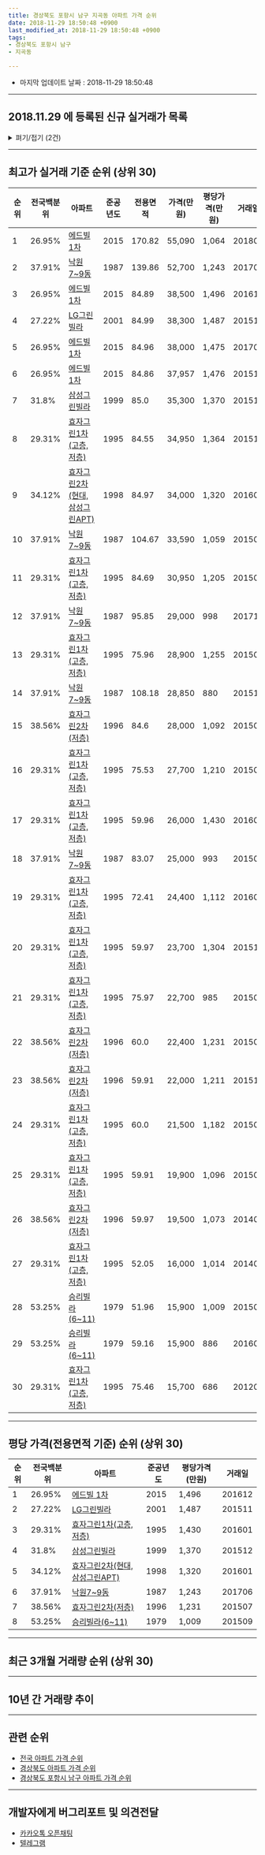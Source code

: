 ```yaml
---
title: 경상북도 포항시 남구 지곡동 아파트 가격 순위
date: 2018-11-29 18:50:48 +0900
last_modified_at: 2018-11-29 18:50:48 +0900
tags:
- 경상북도 포항시 남구
- 지곡동

---
```


* 마지막 업데이트 날짜 : 2018-11-29 18:50:48

---

## 2018.11.29 에 등록된 신규 실거래가 목록

<details>
<summary>펴기/접기 (2건)</summary>
<div markdown="1">

|아파트|준공년도|전용면적|가격(만원)|평당가격(만원)|거래일|전국백분위|
|---|---|---|---|---|---|---|
|[효자그린2차(현대,삼성그린APT)](https://search.naver.com/search.naver?query=%EA%B2%BD%EC%83%81%EB%B6%81%EB%8F%84+%ED%8F%AC%ED%95%AD%EC%8B%9C+%EB%82%A8%EA%B5%AC+%EC%A7%80%EA%B3%A1%EB%8F%99+%ED%9A%A8%EC%9E%90%EA%B7%B8%EB%A6%B02%EC%B0%A8%28%ED%98%84%EB%8C%80%2C%EC%82%BC%EC%84%B1%EA%B7%B8%EB%A6%B0APT%29)|1998|84.97|26,200|1,017|<span style="color:red">201811</span>|34.12%|
|[효자그린2차(현대,삼성그린APT)](https://search.naver.com/search.naver?query=%EA%B2%BD%EC%83%81%EB%B6%81%EB%8F%84+%ED%8F%AC%ED%95%AD%EC%8B%9C+%EB%82%A8%EA%B5%AC+%EC%A7%80%EA%B3%A1%EB%8F%99+%ED%9A%A8%EC%9E%90%EA%B7%B8%EB%A6%B02%EC%B0%A8%28%ED%98%84%EB%8C%80%2C%EC%82%BC%EC%84%B1%EA%B7%B8%EB%A6%B0APT%29)|1998|84.97|24,900|967|<span style="color:red">201811</span>|34.12%|


</div>
</details>

---

## 최고가 실거래 기준 순위 (상위 30)


|순위|전국백분위|아파트|준공년도|전용면적|가격(만원)|평당가격(만원)|거래일|
|---|---|---|---|---|---|---|---|
|1|26.95%|[에드빌 1차](https://search.naver.com/search.naver?query=%EA%B2%BD%EC%83%81%EB%B6%81%EB%8F%84+%ED%8F%AC%ED%95%AD%EC%8B%9C+%EB%82%A8%EA%B5%AC+%EC%A7%80%EA%B3%A1%EB%8F%99+%EC%97%90%EB%93%9C%EB%B9%8C+1%EC%B0%A8)|2015|170.82|55,090|1,064|201801|
|2|37.91%|[낙원7~9동](https://search.naver.com/search.naver?query=%EA%B2%BD%EC%83%81%EB%B6%81%EB%8F%84+%ED%8F%AC%ED%95%AD%EC%8B%9C+%EB%82%A8%EA%B5%AC+%EC%A7%80%EA%B3%A1%EB%8F%99+%EB%82%99%EC%9B%907%7E9%EB%8F%99)|1987|139.86|52,700|1,243|201706|
|3|26.95%|[에드빌 1차](https://search.naver.com/search.naver?query=%EA%B2%BD%EC%83%81%EB%B6%81%EB%8F%84+%ED%8F%AC%ED%95%AD%EC%8B%9C+%EB%82%A8%EA%B5%AC+%EC%A7%80%EA%B3%A1%EB%8F%99+%EC%97%90%EB%93%9C%EB%B9%8C+1%EC%B0%A8)|2015|84.89|38,500|1,496|201612|
|4|27.22%|[LG그린빌라](https://search.naver.com/search.naver?query=%EA%B2%BD%EC%83%81%EB%B6%81%EB%8F%84+%ED%8F%AC%ED%95%AD%EC%8B%9C+%EB%82%A8%EA%B5%AC+%EC%A7%80%EA%B3%A1%EB%8F%99+LG%EA%B7%B8%EB%A6%B0%EB%B9%8C%EB%9D%BC)|2001|84.99|38,300|1,487|201511|
|5|26.95%|[에드빌 1차](https://search.naver.com/search.naver?query=%EA%B2%BD%EC%83%81%EB%B6%81%EB%8F%84+%ED%8F%AC%ED%95%AD%EC%8B%9C+%EB%82%A8%EA%B5%AC+%EC%A7%80%EA%B3%A1%EB%8F%99+%EC%97%90%EB%93%9C%EB%B9%8C+1%EC%B0%A8)|2015|84.96|38,000|1,475|201701|
|6|26.95%|[에드빌 1차](https://search.naver.com/search.naver?query=%EA%B2%BD%EC%83%81%EB%B6%81%EB%8F%84+%ED%8F%AC%ED%95%AD%EC%8B%9C+%EB%82%A8%EA%B5%AC+%EC%A7%80%EA%B3%A1%EB%8F%99+%EC%97%90%EB%93%9C%EB%B9%8C+1%EC%B0%A8)|2015|84.86|37,957|1,476|201512|
|7|31.8%|[삼성그린빌라](https://search.naver.com/search.naver?query=%EA%B2%BD%EC%83%81%EB%B6%81%EB%8F%84+%ED%8F%AC%ED%95%AD%EC%8B%9C+%EB%82%A8%EA%B5%AC+%EC%A7%80%EA%B3%A1%EB%8F%99+%EC%82%BC%EC%84%B1%EA%B7%B8%EB%A6%B0%EB%B9%8C%EB%9D%BC)|1999|85.0|35,300|1,370|201512|
|8|29.31%|[효자그린1차(고층,저층)](https://search.naver.com/search.naver?query=%EA%B2%BD%EC%83%81%EB%B6%81%EB%8F%84+%ED%8F%AC%ED%95%AD%EC%8B%9C+%EB%82%A8%EA%B5%AC+%EC%A7%80%EA%B3%A1%EB%8F%99+%ED%9A%A8%EC%9E%90%EA%B7%B8%EB%A6%B01%EC%B0%A8%28%EA%B3%A0%EC%B8%B5%2C%EC%A0%80%EC%B8%B5%29)|1995|84.55|34,950|1,364|201510|
|9|34.12%|[효자그린2차(현대,삼성그린APT)](https://search.naver.com/search.naver?query=%EA%B2%BD%EC%83%81%EB%B6%81%EB%8F%84+%ED%8F%AC%ED%95%AD%EC%8B%9C+%EB%82%A8%EA%B5%AC+%EC%A7%80%EA%B3%A1%EB%8F%99+%ED%9A%A8%EC%9E%90%EA%B7%B8%EB%A6%B02%EC%B0%A8%28%ED%98%84%EB%8C%80%2C%EC%82%BC%EC%84%B1%EA%B7%B8%EB%A6%B0APT%29)|1998|84.97|34,000|1,320|201601|
|10|37.91%|[낙원7~9동](https://search.naver.com/search.naver?query=%EA%B2%BD%EC%83%81%EB%B6%81%EB%8F%84+%ED%8F%AC%ED%95%AD%EC%8B%9C+%EB%82%A8%EA%B5%AC+%EC%A7%80%EA%B3%A1%EB%8F%99+%EB%82%99%EC%9B%907%7E9%EB%8F%99)|1987|104.67|33,590|1,059|201507|
|11|29.31%|[효자그린1차(고층,저층)](https://search.naver.com/search.naver?query=%EA%B2%BD%EC%83%81%EB%B6%81%EB%8F%84+%ED%8F%AC%ED%95%AD%EC%8B%9C+%EB%82%A8%EA%B5%AC+%EC%A7%80%EA%B3%A1%EB%8F%99+%ED%9A%A8%EC%9E%90%EA%B7%B8%EB%A6%B01%EC%B0%A8%28%EA%B3%A0%EC%B8%B5%2C%EC%A0%80%EC%B8%B5%29)|1995|84.69|30,950|1,205|201505|
|12|37.91%|[낙원7~9동](https://search.naver.com/search.naver?query=%EA%B2%BD%EC%83%81%EB%B6%81%EB%8F%84+%ED%8F%AC%ED%95%AD%EC%8B%9C+%EB%82%A8%EA%B5%AC+%EC%A7%80%EA%B3%A1%EB%8F%99+%EB%82%99%EC%9B%907%7E9%EB%8F%99)|1987|95.85|29,000|998|201710|
|13|29.31%|[효자그린1차(고층,저층)](https://search.naver.com/search.naver?query=%EA%B2%BD%EC%83%81%EB%B6%81%EB%8F%84+%ED%8F%AC%ED%95%AD%EC%8B%9C+%EB%82%A8%EA%B5%AC+%EC%A7%80%EA%B3%A1%EB%8F%99+%ED%9A%A8%EC%9E%90%EA%B7%B8%EB%A6%B01%EC%B0%A8%28%EA%B3%A0%EC%B8%B5%2C%EC%A0%80%EC%B8%B5%29)|1995|75.96|28,900|1,255|201508|
|14|37.91%|[낙원7~9동](https://search.naver.com/search.naver?query=%EA%B2%BD%EC%83%81%EB%B6%81%EB%8F%84+%ED%8F%AC%ED%95%AD%EC%8B%9C+%EB%82%A8%EA%B5%AC+%EC%A7%80%EA%B3%A1%EB%8F%99+%EB%82%99%EC%9B%907%7E9%EB%8F%99)|1987|108.18|28,850|880|201512|
|15|38.56%|[효자그린2차(저층)](https://search.naver.com/search.naver?query=%EA%B2%BD%EC%83%81%EB%B6%81%EB%8F%84+%ED%8F%AC%ED%95%AD%EC%8B%9C+%EB%82%A8%EA%B5%AC+%EC%A7%80%EA%B3%A1%EB%8F%99+%ED%9A%A8%EC%9E%90%EA%B7%B8%EB%A6%B02%EC%B0%A8%28%EC%A0%80%EC%B8%B5%29)|1996|84.6|28,000|1,092|201509|
|16|29.31%|[효자그린1차(고층,저층)](https://search.naver.com/search.naver?query=%EA%B2%BD%EC%83%81%EB%B6%81%EB%8F%84+%ED%8F%AC%ED%95%AD%EC%8B%9C+%EB%82%A8%EA%B5%AC+%EC%A7%80%EA%B3%A1%EB%8F%99+%ED%9A%A8%EC%9E%90%EA%B7%B8%EB%A6%B01%EC%B0%A8%28%EA%B3%A0%EC%B8%B5%2C%EC%A0%80%EC%B8%B5%29)|1995|75.53|27,700|1,210|201508|
|17|29.31%|[효자그린1차(고층,저층)](https://search.naver.com/search.naver?query=%EA%B2%BD%EC%83%81%EB%B6%81%EB%8F%84+%ED%8F%AC%ED%95%AD%EC%8B%9C+%EB%82%A8%EA%B5%AC+%EC%A7%80%EA%B3%A1%EB%8F%99+%ED%9A%A8%EC%9E%90%EA%B7%B8%EB%A6%B01%EC%B0%A8%28%EA%B3%A0%EC%B8%B5%2C%EC%A0%80%EC%B8%B5%29)|1995|59.96|26,000|1,430|201601|
|18|37.91%|[낙원7~9동](https://search.naver.com/search.naver?query=%EA%B2%BD%EC%83%81%EB%B6%81%EB%8F%84+%ED%8F%AC%ED%95%AD%EC%8B%9C+%EB%82%A8%EA%B5%AC+%EC%A7%80%EA%B3%A1%EB%8F%99+%EB%82%99%EC%9B%907%7E9%EB%8F%99)|1987|83.07|25,000|993|201505|
|19|29.31%|[효자그린1차(고층,저층)](https://search.naver.com/search.naver?query=%EA%B2%BD%EC%83%81%EB%B6%81%EB%8F%84+%ED%8F%AC%ED%95%AD%EC%8B%9C+%EB%82%A8%EA%B5%AC+%EC%A7%80%EA%B3%A1%EB%8F%99+%ED%9A%A8%EC%9E%90%EA%B7%B8%EB%A6%B01%EC%B0%A8%28%EA%B3%A0%EC%B8%B5%2C%EC%A0%80%EC%B8%B5%29)|1995|72.41|24,400|1,112|201603|
|20|29.31%|[효자그린1차(고층,저층)](https://search.naver.com/search.naver?query=%EA%B2%BD%EC%83%81%EB%B6%81%EB%8F%84+%ED%8F%AC%ED%95%AD%EC%8B%9C+%EB%82%A8%EA%B5%AC+%EC%A7%80%EA%B3%A1%EB%8F%99+%ED%9A%A8%EC%9E%90%EA%B7%B8%EB%A6%B01%EC%B0%A8%28%EA%B3%A0%EC%B8%B5%2C%EC%A0%80%EC%B8%B5%29)|1995|59.97|23,700|1,304|201510|
|21|29.31%|[효자그린1차(고층,저층)](https://search.naver.com/search.naver?query=%EA%B2%BD%EC%83%81%EB%B6%81%EB%8F%84+%ED%8F%AC%ED%95%AD%EC%8B%9C+%EB%82%A8%EA%B5%AC+%EC%A7%80%EA%B3%A1%EB%8F%99+%ED%9A%A8%EC%9E%90%EA%B7%B8%EB%A6%B01%EC%B0%A8%28%EA%B3%A0%EC%B8%B5%2C%EC%A0%80%EC%B8%B5%29)|1995|75.97|22,700|985|201503|
|22|38.56%|[효자그린2차(저층)](https://search.naver.com/search.naver?query=%EA%B2%BD%EC%83%81%EB%B6%81%EB%8F%84+%ED%8F%AC%ED%95%AD%EC%8B%9C+%EB%82%A8%EA%B5%AC+%EC%A7%80%EA%B3%A1%EB%8F%99+%ED%9A%A8%EC%9E%90%EA%B7%B8%EB%A6%B02%EC%B0%A8%28%EC%A0%80%EC%B8%B5%29)|1996|60.0|22,400|1,231|201507|
|23|38.56%|[효자그린2차(저층)](https://search.naver.com/search.naver?query=%EA%B2%BD%EC%83%81%EB%B6%81%EB%8F%84+%ED%8F%AC%ED%95%AD%EC%8B%9C+%EB%82%A8%EA%B5%AC+%EC%A7%80%EA%B3%A1%EB%8F%99+%ED%9A%A8%EC%9E%90%EA%B7%B8%EB%A6%B02%EC%B0%A8%28%EC%A0%80%EC%B8%B5%29)|1996|59.91|22,000|1,211|201511|
|24|29.31%|[효자그린1차(고층,저층)](https://search.naver.com/search.naver?query=%EA%B2%BD%EC%83%81%EB%B6%81%EB%8F%84+%ED%8F%AC%ED%95%AD%EC%8B%9C+%EB%82%A8%EA%B5%AC+%EC%A7%80%EA%B3%A1%EB%8F%99+%ED%9A%A8%EC%9E%90%EA%B7%B8%EB%A6%B01%EC%B0%A8%28%EA%B3%A0%EC%B8%B5%2C%EC%A0%80%EC%B8%B5%29)|1995|60.0|21,500|1,182|201505|
|25|29.31%|[효자그린1차(고층,저층)](https://search.naver.com/search.naver?query=%EA%B2%BD%EC%83%81%EB%B6%81%EB%8F%84+%ED%8F%AC%ED%95%AD%EC%8B%9C+%EB%82%A8%EA%B5%AC+%EC%A7%80%EA%B3%A1%EB%8F%99+%ED%9A%A8%EC%9E%90%EA%B7%B8%EB%A6%B01%EC%B0%A8%28%EA%B3%A0%EC%B8%B5%2C%EC%A0%80%EC%B8%B5%29)|1995|59.91|19,900|1,096|201503|
|26|38.56%|[효자그린2차(저층)](https://search.naver.com/search.naver?query=%EA%B2%BD%EC%83%81%EB%B6%81%EB%8F%84+%ED%8F%AC%ED%95%AD%EC%8B%9C+%EB%82%A8%EA%B5%AC+%EC%A7%80%EA%B3%A1%EB%8F%99+%ED%9A%A8%EC%9E%90%EA%B7%B8%EB%A6%B02%EC%B0%A8%28%EC%A0%80%EC%B8%B5%29)|1996|59.97|19,500|1,073|201409|
|27|29.31%|[효자그린1차(고층,저층)](https://search.naver.com/search.naver?query=%EA%B2%BD%EC%83%81%EB%B6%81%EB%8F%84+%ED%8F%AC%ED%95%AD%EC%8B%9C+%EB%82%A8%EA%B5%AC+%EC%A7%80%EA%B3%A1%EB%8F%99+%ED%9A%A8%EC%9E%90%EA%B7%B8%EB%A6%B01%EC%B0%A8%28%EA%B3%A0%EC%B8%B5%2C%EC%A0%80%EC%B8%B5%29)|1995|52.05|16,000|1,014|201401|
|28|53.25%|[승리빌라(6~11)](https://search.naver.com/search.naver?query=%EA%B2%BD%EC%83%81%EB%B6%81%EB%8F%84+%ED%8F%AC%ED%95%AD%EC%8B%9C+%EB%82%A8%EA%B5%AC+%EC%A7%80%EA%B3%A1%EB%8F%99+%EC%8A%B9%EB%A6%AC%EB%B9%8C%EB%9D%BC%286%7E11%29)|1979|51.96|15,900|1,009|201509|
|29|53.25%|[승리빌라(6~11)](https://search.naver.com/search.naver?query=%EA%B2%BD%EC%83%81%EB%B6%81%EB%8F%84+%ED%8F%AC%ED%95%AD%EC%8B%9C+%EB%82%A8%EA%B5%AC+%EC%A7%80%EA%B3%A1%EB%8F%99+%EC%8A%B9%EB%A6%AC%EB%B9%8C%EB%9D%BC%286%7E11%29)|1979|59.16|15,900|886|201609|
|30|29.31%|[효자그린1차(고층,저층)](https://search.naver.com/search.naver?query=%EA%B2%BD%EC%83%81%EB%B6%81%EB%8F%84+%ED%8F%AC%ED%95%AD%EC%8B%9C+%EB%82%A8%EA%B5%AC+%EC%A7%80%EA%B3%A1%EB%8F%99+%ED%9A%A8%EC%9E%90%EA%B7%B8%EB%A6%B01%EC%B0%A8%28%EA%B3%A0%EC%B8%B5%2C%EC%A0%80%EC%B8%B5%29)|1995|75.46|15,700|686|201204|


---

## 평당 가격(전용면적 기준) 순위 (상위 30)


|순위|전국백분위|아파트|준공년도|평당가격(만원)|거래일|
|---|---|---|---|---|---|
|1|26.95%|[에드빌 1차](https://search.naver.com/search.naver?query=%EA%B2%BD%EC%83%81%EB%B6%81%EB%8F%84+%ED%8F%AC%ED%95%AD%EC%8B%9C+%EB%82%A8%EA%B5%AC+%EC%A7%80%EA%B3%A1%EB%8F%99+%EC%97%90%EB%93%9C%EB%B9%8C+1%EC%B0%A8)|2015|1,496|201612|
|2|27.22%|[LG그린빌라](https://search.naver.com/search.naver?query=%EA%B2%BD%EC%83%81%EB%B6%81%EB%8F%84+%ED%8F%AC%ED%95%AD%EC%8B%9C+%EB%82%A8%EA%B5%AC+%EC%A7%80%EA%B3%A1%EB%8F%99+LG%EA%B7%B8%EB%A6%B0%EB%B9%8C%EB%9D%BC)|2001|1,487|201511|
|3|29.31%|[효자그린1차(고층,저층)](https://search.naver.com/search.naver?query=%EA%B2%BD%EC%83%81%EB%B6%81%EB%8F%84+%ED%8F%AC%ED%95%AD%EC%8B%9C+%EB%82%A8%EA%B5%AC+%EC%A7%80%EA%B3%A1%EB%8F%99+%ED%9A%A8%EC%9E%90%EA%B7%B8%EB%A6%B01%EC%B0%A8%28%EA%B3%A0%EC%B8%B5%2C%EC%A0%80%EC%B8%B5%29)|1995|1,430|201601|
|4|31.8%|[삼성그린빌라](https://search.naver.com/search.naver?query=%EA%B2%BD%EC%83%81%EB%B6%81%EB%8F%84+%ED%8F%AC%ED%95%AD%EC%8B%9C+%EB%82%A8%EA%B5%AC+%EC%A7%80%EA%B3%A1%EB%8F%99+%EC%82%BC%EC%84%B1%EA%B7%B8%EB%A6%B0%EB%B9%8C%EB%9D%BC)|1999|1,370|201512|
|5|34.12%|[효자그린2차(현대,삼성그린APT)](https://search.naver.com/search.naver?query=%EA%B2%BD%EC%83%81%EB%B6%81%EB%8F%84+%ED%8F%AC%ED%95%AD%EC%8B%9C+%EB%82%A8%EA%B5%AC+%EC%A7%80%EA%B3%A1%EB%8F%99+%ED%9A%A8%EC%9E%90%EA%B7%B8%EB%A6%B02%EC%B0%A8%28%ED%98%84%EB%8C%80%2C%EC%82%BC%EC%84%B1%EA%B7%B8%EB%A6%B0APT%29)|1998|1,320|201601|
|6|37.91%|[낙원7~9동](https://search.naver.com/search.naver?query=%EA%B2%BD%EC%83%81%EB%B6%81%EB%8F%84+%ED%8F%AC%ED%95%AD%EC%8B%9C+%EB%82%A8%EA%B5%AC+%EC%A7%80%EA%B3%A1%EB%8F%99+%EB%82%99%EC%9B%907%7E9%EB%8F%99)|1987|1,243|201706|
|7|38.56%|[효자그린2차(저층)](https://search.naver.com/search.naver?query=%EA%B2%BD%EC%83%81%EB%B6%81%EB%8F%84+%ED%8F%AC%ED%95%AD%EC%8B%9C+%EB%82%A8%EA%B5%AC+%EC%A7%80%EA%B3%A1%EB%8F%99+%ED%9A%A8%EC%9E%90%EA%B7%B8%EB%A6%B02%EC%B0%A8%28%EC%A0%80%EC%B8%B5%29)|1996|1,231|201507|
|8|53.25%|[승리빌라(6~11)](https://search.naver.com/search.naver?query=%EA%B2%BD%EC%83%81%EB%B6%81%EB%8F%84+%ED%8F%AC%ED%95%AD%EC%8B%9C+%EB%82%A8%EA%B5%AC+%EC%A7%80%EA%B3%A1%EB%8F%99+%EC%8A%B9%EB%A6%AC%EB%B9%8C%EB%9D%BC%286%7E11%29)|1979|1,009|201509|


---

## 최근 3개월 거래량 순위 (상위 30)


<div style="width:100%;">
    <canvas id="deal_count_ranking" height="250"></canvas>
</div>


<script>
new Chart(document.getElementById("deal_count_ranking"), {
    type: 'horizontalBar',
    data: {
        labels: ['효자그린1차(고층,저층)', '효자그린2차(현대,삼성그린APT)', 'LG그린빌라', '효자그린2차(저층)', '삼성그린빌라', '낙원7~9동', '승리빌라(6~11)'],
        datasets: [{
            label: '실거래 수',
            data: [13, 13, 9, 9, 8, 4, 3],
            borderColor: "rgba(255, 0, 128, 1)",
            backgroundColor: "rgba(255, 0, 128, 0.5)",
            fill: false,
        }]
    },
    options: {
        responsive: true,
        title: {
            display: true,
            text: '최근 3개월 거래량 순위'
        },
        tooltips: {
            mode: 'index',
            intersect: false,
            callbacks: {
                title: function(tooltipItems, data) {
                    return "실거래 수:";
                },
                label: function(tooltipItem, data) {
                    return data.labels[tooltipItem.index] + ": " + tooltipItem.xLabel;
                }
            }
        },
        hover: {
            mode: 'nearest',
            intersect: true
        },
        scales: {
            xAxes: [{
                display: true,
                scaleLabel: {
                    display: true,
                    labelString: '실거래 수'
                },
                ticks: {
                    suggestedMin: 0,
                }
            }],
            yAxes: [{
                display: true,
                ticks: {
                    autoSkip: false,
                    callback: function(value, index, values) {
                        if (value.length > 15)
                            return value.substr(0, 13) + "...";
                        else
                            return value;
                    }
                },
                scaleLabel: {
                    display: false,
                }
            }]
        }
    }
});

</script>


---

## 10년 간 거래량 추이


<div style="width:100%;">
    <canvas id="deal_progress" height="250"></canvas>
</div>

<script>
new Chart(document.getElementById("deal_progress"), {
    type: 'line',
    data: {
        labels: ['200811','200812','200901','200902','200903','200904','200905','200906','200907','200908','200909','200910','200911','200912','201001','201002','201003','201004','201005','201006','201007','201008','201009','201010','201011','201012','201101','201102','201103','201104','201105','201106','201107','201108','201109','201110','201111','201112','201201','201202','201203','201204','201205','201206','201207','201208','201209','201210','201211','201212','201301','201302','201303','201304','201305','201306','201307','201308','201309','201310','201311','201312','201401','201402','201403','201404','201405','201406','201407','201408','201409','201410','201411','201412','201501','201502','201503','201504','201505','201506','201507','201508','201509','201510','201511','201512','201601','201602','201603','201604','201605','201606','201607','201608','201609','201610','201611','201612','201701','201702','201703','201704','201705','201706','201707','201708','201709','201710','201711','201712','201801','201802','201803','201804','201805','201806','201807','201808','201809','201810','201811'],
        datasets: [{
            label: '실거래 수',
            pointRadius: 1,
            data: [5, 5, 8, 20, 19, 22, 23, 21, 25, 20, 29, 28, 30, 34, 27, 28, 30, 26, 13, 14, 20, 12, 17, 39, 29, 28, 35, 24, 21, 26, 24, 24, 23, 21, 17, 27, 37, 38, 14, 36, 22, 26, 24, 30, 20, 16, 29, 28, 32, 23, 16, 22, 17, 26, 28, 25, 9, 14, 22, 26, 27, 17, 22, 15, 17, 17, 15, 16, 19, 27, 16, 19, 28, 16, 28, 20, 29, 31, 18, 26, 25, 19, 20, 22, 17, 57, 15, 5, 7, 16, 6, 13, 7, 15, 21, 31, 10, 12, 13, 14, 11, 15, 19, 22, 12, 10, 15, 15, 22, 11, 13, 10, 19, 13, 16, 24, 6, 10, 18, 23, 18],
            borderColor: "rgba(255, 201, 14, 1)",
            backgroundColor: "rgba(255, 201, 14, 0.5)",
            fill: true,
        }]
    },
    options: {
        responsive: true,
        title: {
            display: true,
            text: '10년간 거래량 추이'
        },
        tooltips: {
            mode: 'index',
            intersect: false,
        },
        hover: {
            mode: 'nearest',
            intersect: true
        },
        scales: {
            xAxes: [{
                display: true,
                scaleLabel: {
                    display: true,
                    labelString: '년/월'
                }
            }],
            yAxes: [{
                display: true,
                ticks: {
                    suggestedMin: 0,
                },
                scaleLabel: {
                    display: true,
                    labelString: '실거래 수'
                }
            }]
        }
    }
});

</script>


---

## 관련 순위

- [전국 아파트 가격 순위](https://inasie.github.io/apt-ranking/전국)
- [경상북도 아파트 가격 순위](https://inasie.github.io/apt-ranking/경상북도)
- [경상북도 포항시 남구 아파트 가격 순위](https://inasie.github.io/apt-ranking/경상북도-포항시-남구)


---

## 개발자에게 버그리포트 및 의견전달

- [카카오톡 오픈채팅](https://open.kakao.com/o/gLJUAP4)
- [텔레그램](https://t.me/inasie)

